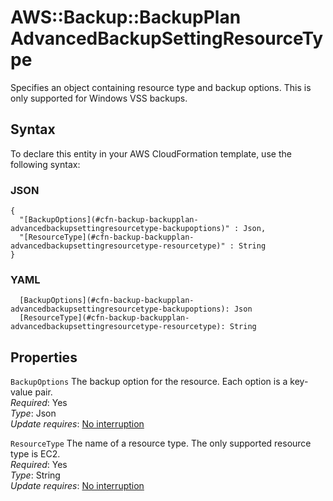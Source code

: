 # AWS::Backup::BackupPlan AdvancedBackupSettingResourceType<a name="aws-properties-backup-backupplan-advancedbackupsettingresourcetype"></a>

Specifies an object containing resource type and backup options\. This is only supported for Windows VSS backups\.

## Syntax<a name="aws-properties-backup-backupplan-advancedbackupsettingresourcetype-syntax"></a>

To declare this entity in your AWS CloudFormation template, use the following syntax:

### JSON<a name="aws-properties-backup-backupplan-advancedbackupsettingresourcetype-syntax.json"></a>

```
{
  "[BackupOptions](#cfn-backup-backupplan-advancedbackupsettingresourcetype-backupoptions)" : Json,
  "[ResourceType](#cfn-backup-backupplan-advancedbackupsettingresourcetype-resourcetype)" : String
}
```

### YAML<a name="aws-properties-backup-backupplan-advancedbackupsettingresourcetype-syntax.yaml"></a>

```
  [BackupOptions](#cfn-backup-backupplan-advancedbackupsettingresourcetype-backupoptions): Json
  [ResourceType](#cfn-backup-backupplan-advancedbackupsettingresourcetype-resourcetype): String
```

## Properties<a name="aws-properties-backup-backupplan-advancedbackupsettingresourcetype-properties"></a>

`BackupOptions` <a name="cfn-backup-backupplan-advancedbackupsettingresourcetype-backupoptions"></a>
The backup option for the resource\. Each option is a key\-value pair\.  
_Required_: Yes  
_Type_: Json  
_Update requires_: [No interruption](https://docs.aws.amazon.com/AWSCloudFormation/latest/UserGuide/using-cfn-updating-stacks-update-behaviors.html#update-no-interrupt)

`ResourceType` <a name="cfn-backup-backupplan-advancedbackupsettingresourcetype-resourcetype"></a>
The name of a resource type\. The only supported resource type is EC2\.  
_Required_: Yes  
_Type_: String  
_Update requires_: [No interruption](https://docs.aws.amazon.com/AWSCloudFormation/latest/UserGuide/using-cfn-updating-stacks-update-behaviors.html#update-no-interrupt)
